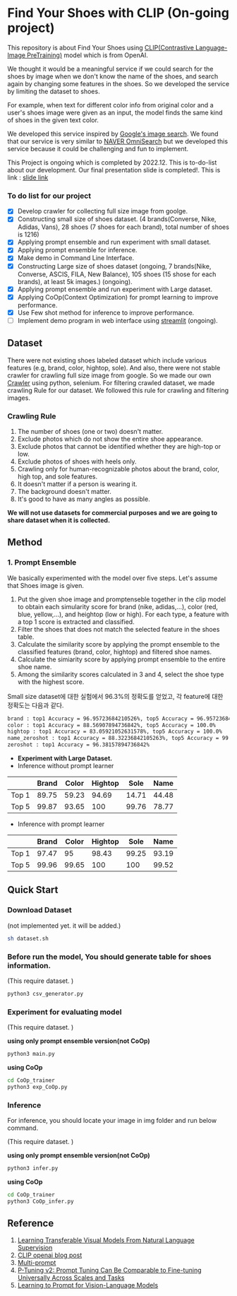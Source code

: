 # Find Your Shoes with CLIP (On-going project)

This repository is about Find Your Shoes using [CLIP(Contrastive Language-Image PreTraining)](https://github.com/openai/CLIP) model which is from OpenAI. 

We thought it would be a meaningful service if we could search for the shoes by image when we don't know the name of the shoes, and search again by changing some features in the shoes. 
So we developed the service by limiting the dataset to shoes.

For example, when text for different color info from original color and a user's shoes image were given as an input, the model finds the same kind of shoes in the given text color.

We developed this service inspired by [Google's image search](https://images.google.com/). 
We found that our service is very similar to [NAVER OmniSearch](https://www.youtube.com/watch?v=jfGpplvNFFs) but we developed this service because it could be challenging and fun to implement.

This Project is ongoing which is completed by 2022.12. This is to-do-list about our development.
Our final presentation slide is completed!. This is link : [slide link](https://docs.google.com/presentation/d/1wV-ke1FDVbulnFdVXPnU6Sb2U8KFbmP5AiH0pkGLwSY/edit?usp=sharing)

### **To do list for our project**

- [x]  Develop crawler for collecting full size image from goolge.
- [x]  Constructing small size of shoes dataset. (4 brands(Converse, Nike, Adidas, Vans),  28 shoes (7 shoes for each brand), total number of shoes is 1216)
- [x]  Applying prompt ensemble and run experiment with small dataset.
- [x]  Applying prompt ensemble for inference.
- [x]  Make demo in Command Line Interface.
- [x]  Constructing Large size of shoes dataset (ongoing, 7 brands(Nike, Converse, ASCIS, FILA, New Balance), 105 shoes (15 shose for each brands), at least 5k images.) (ongoing).
- [x]  Applying prompt ensemble and run experiment with Large dataset.
- [x]  Applying CoOp(Context Optimization) for prompt learning to improve performance.
- [x]  Use Few shot method for inference to improve performance.
- [ ]  Implement demo program in web interface using [streamlit](https://streamlit.io/) (ongoing).

## Dataset

There were not existing shoes labeled dataset which include various features (e.g, brand, color, hightop, sole). 
And also, there were not stable crawler for crawling full size image from google. 
So we made our own [Crawler](https://github.com/changhyeonnam/Google-Full-size-image-crawler) using python, selenium.
For filtering crawled dataset, we made crawling Rule for our dataset. We followed this rule for crawling and filtering images. 

### Crawling Rule

1. The number of shoes (one or two) doesn't matter.
2. Exclude photos which do not show the entire shoe appearance.
3. Exclude photos that cannot be identified whether they are high-top or low.
4. Exclude photos of shoes with heels only.
5. Crawling only for human-recognizable photos about the brand, color, high top, and sole features.
6. It doesn't matter if a person is wearing it.
7.  The background doesn't matter.
8. It's good to have as many angles as possible.

**We will not use datasets for commercial purposes and we are going to share dataset when it is collected.**

## Method

### 1. Prompt Ensemble

We basically experimented with the model over five steps. Let's assume that Shoes image is given.
1. Put the given shoe image and promptenseble together in the clip model to obtain each simularity score for brand (nike, adidas,...), color (red, blue, yellow,...), and heightop (low or high). For each type, a feature with a top 1 score is extracted and classified.
2. Filter the shoes that does not match the selected feature in the shoes table.
3. Calculate the similarity score by applying the prompt ensemble  to the classified features (brand, color, hightop) and filtered shoe names.
4. Calculate the simiarity score by applying prompt ensemble to the entire shoe name.
5. Among the similarity scores calculated in 3 and 4, select the shoe type with the highest score.

Small size dataset에 대한 실험에서 96.3%의 정확도를 얻었고, 각 feature에 대한 정확도는 다음과 같다.

```bash
brand : top1 Accuracy = 96.95723684210526%, top5 Accuracy = 96.95723684210526%
color : top1 Accuracy = 88.56907894736842%, top5 Accuracy = 100.0%
hightop : top1 Accuracy = 83.05921052631578%, top5 Accuracy = 100.0%
name_zeroshot : top1 Accuracy = 88.32236842105263%, top5 Accuracy = 99.91776315789474%
zeroshot : top1 Accuracy = 96.38157894736842%
```

- **Experiment with Large Dataset.**
- Inference without prompt learner

|  | Brand  | Color | Hightop | Sole | Name |
| --- | --- | --- | --- | --- | --- |
| Top 1 | 89.75 | 59.23 | 94.69 | 14.71 | 44.48 |
| Top 5 | 99.87 | 93.65 | 100 | 99.76 | 78.77 |
- Inference with prompt learner

|  | Brand  | Color | Hightop | Sole | Name |
| --- | --- | --- | --- | --- | --- |
| Top 1 | 97.47 | 95 | 98.43 | 99.25 | 93.19 |
| Top 5 | 99.96 | 99.65 | 100 | 100 | 99.52 |

## Quick Start

### Download Dataset
(not implemented yet. it will be added.)
```bash
sh dataset.sh
```

### Before run the model, You should generate table for shoes information.
(This require dataset. )
```bash
python3 csv_generator.py
```

### Experiment for evaluating model
(This require dataset. )

**using only prompt ensemble version(not CoOp)**
```bash
python3 main.py
```
**using CoOp**
```bash
cd CoOp_trainer
python3 exp_CoOp.py
```

### Inference
For inference, you should locate your image in img folder and run below command.

(This require dataset. )

**using only prompt ensemble version(not CoOp)**
```bash
python3 infer.py
```
**using CoOp**
```bash
cd CoOp_trainer
python3 CoOp_infer.py
```


## Reference
1. [Learning Transferable Visual Models From Natural Language Supervision](https://arxiv.org/abs/2103.00020)
1. [CLIP openai blog post](https://openai.com/blog/clip/)
2. [Multi-prompt](http://pretrain.nlpedia.ai/data/pdf/multi-prompt.pdf)
3. [P-Tuning v2: Prompt Tuning Can Be Comparable to Fine-tuning Universally Across Scales and Tasks](https://arxiv.org/abs/2110.07602)
4. [Learning to Prompt for Vision-Language Models](https://arxiv.org/abs/2109.01134)